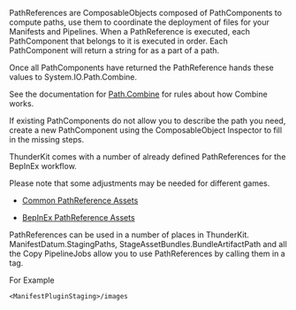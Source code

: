 PathReferences are ComposableObjects composed of PathComponents to compute paths,  use them to coordinate the deployment of files for your Manifests and Pipelines.
When a PathReference is executed, each PathComponent that belongs to it is executed in order.
Each PathComponent will return a string for as a part of a path.

Once all PathComponents have returned the PathReference hands these values to System.IO.Path.Combine.

See the documentation for [Path.Combine](https://docs.microsoft.com/en-us/dotnet/api/system.io.path.combine?view=netframework-4.6) for rules about how Combine works.

If existing PathComponents do not allow you to describe the path you need, create a new PathComponent using the ComposableObject Inspector to fill in the missing steps.

ThunderKit comes with a number of already defined PathReferences for the BepInEx workflow.

Please note that some adjustments may be needed for different games.

  * [Common PathReference Assets](assetlink://Packages/com.passivepicasso.thunderkit/Editor/Templates/PathReferences)

  * [BepInEx PathReference Assets](assetlink://Packages/com.passivepicasso.thunderkit/Editor/Templates/BepInEx/PathReferences)

PathReferences can be used in a number of places in ThunderKit. ManifestDatum.StagingPaths, StageAssetBundles.BundleArtifactPath and all the Copy PipelineJobs allow you to use PathReferences by calling them in a tag.

For Example

`
<ManifestPluginStaging>/images
`
